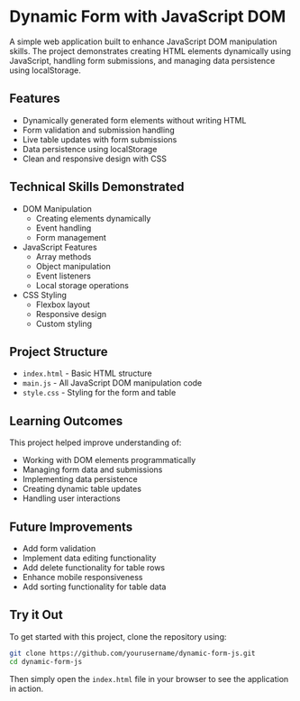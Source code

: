 # Dynamic Form with JavaScript DOM

A simple web application built to enhance JavaScript DOM manipulation skills. The project demonstrates creating HTML elements dynamically using JavaScript, handling form submissions, and managing data persistence using localStorage.

## Features

- Dynamically generated form elements without writing HTML
- Form validation and submission handling
- Live table updates with form submissions
- Data persistence using localStorage
- Clean and responsive design with CSS

## Technical Skills Demonstrated

- DOM Manipulation
  - Creating elements dynamically
  - Event handling
  - Form management
- JavaScript Features
  - Array methods
  - Object manipulation
  - Event listeners
  - Local storage operations
- CSS Styling
  - Flexbox layout
  - Responsive design
  - Custom styling

## Project Structure

- `index.html` - Basic HTML structure
- `main.js` - All JavaScript DOM manipulation code
- `style.css` - Styling for the form and table

## Learning Outcomes

This project helped improve understanding of:
- Working with DOM elements programmatically
- Managing form data and submissions
- Implementing data persistence
- Creating dynamic table updates
- Handling user interactions

## Future Improvements

- Add form validation
- Implement data editing functionality
- Add delete functionality for table rows
- Enhance mobile responsiveness
- Add sorting functionality for table data

## Try it Out

To get started with this project, clone the repository using:

```bash
git clone https://github.com/yourusername/dynamic-form-js.git
cd dynamic-form-js
```

Then simply open the `index.html` file in your browser to see the application in action.
